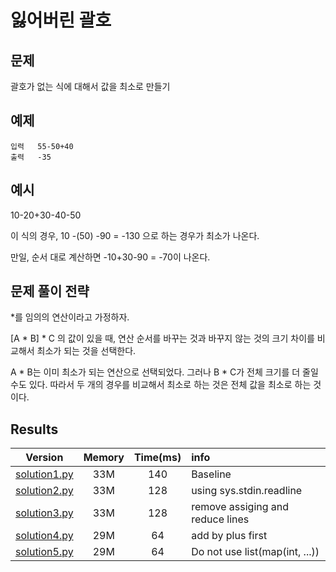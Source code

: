 # 잃어버린 괄호

## 문제 

괄호가 없는 식에 대해서 값을 최소로 만들기

## 예제

```
입력   55-50+40
출력   -35
```

## 예시

10-20+30-40-50 
   
이 식의 경우, 10 -(50) -90 = -130 으로 하는 경우가 최소가 나온다. 

만일, 순서 대로 계산하면 -10+30-90 = -70이 나온다. 


## 문제 풀이 전략


*를 임의의 연산이라고 가정하자. 

[A * B] * C 의 값이 있을 때, 연산 순서를 바꾸는 것과 바꾸지 않는 것의 크기 차이를 비교해서 최소가 되는 것을 선택한다. 

A * B는 이미 최소가 되는 연산으로 선택되었다. 그러나 B * C가 전체 크기를 더 줄일 수도 있다. 
따라서 두 개의 경우를 비교해서 최소로 하는 것은 전체 값을 최소로 하는 것이다. 

## Results
|Version|Memory|Time(ms)|info|
|:-:|:-:|:-:|:--|
|[solution1.py](solution1.py)|33M|140|Baseline|
|[solution2.py](solution2.py)|33M|128|using sys.stdin.readline|
|[solution3.py](solution3.py)|33M|128|remove assiging and reduce lines|
|[solution4.py](solution4.py)|29M|64|add by plus first|
|[solution5.py](solution5.py)|29M|64|Do not use list(map(int, ...)) |



